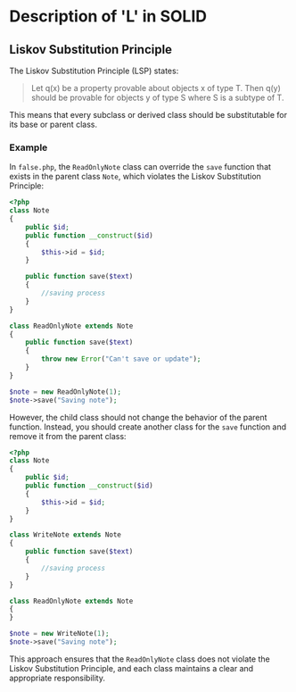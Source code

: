 # Description of 'L' in SOLID

## Liskov Substitution Principle

The Liskov Substitution Principle (LSP) states:

> Let q(x) be a property provable about objects x of type T. Then q(y) should be provable for objects y of type S where S is a subtype of T.

This means that every subclass or derived class should be substitutable for its base or parent class.

### Example

In `false.php`, the `ReadOnlyNote` class can override the `save` function that exists in the parent class `Note`, which violates the Liskov Substitution Principle:

```php
<?php
class Note
{
    public $id;
    public function __construct($id)
    {
        $this->id = $id;
    }

    public function save($text)
    {
        //saving process
    }
}

class ReadOnlyNote extends Note
{
    public function save($text)
    {
        throw new Error("Can't save or update");
    }
}

$note = new ReadOnlyNote(1);
$note->save("Saving note");

```

However, the child class should not change the behavior of the parent function. Instead, you should create another class for the `save` function and remove it from the parent class:

```php
<?php
class Note
{
    public $id;
    public function __construct($id)
    {
        $this->id = $id;
    }
}

class WriteNote extends Note
{
    public function save($text)
    {
        //saving process
    }
}

class ReadOnlyNote extends Note
{
}

$note = new WriteNote(1);
$note->save("Saving note");

```

This approach ensures that the `ReadOnlyNote` class does not violate the Liskov Substitution Principle, and each class maintains a clear and appropriate responsibility.